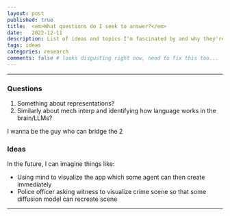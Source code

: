 ```yaml
---
layout: post
published: true
title:  <em>What questions do I seek to answer?</em>
date:   2022-12-11
description: List of ideas and topics I'm fascinated by and why they're important
tags: ideas
categories: research
comments: false # looks disgusting right now, need to fix this too...
---
```


<blockquote>
<!--- TODO: insert Richard Hamming quote about important problems--->
</blockquote>
 
 
<hr>

### Questions

1. Something about representations? 
2. Similarly about mech interp and identifying how language works in the brain/LLMs?

I wanna be the guy who can bridge the 2

<!-- Something about understanding how information is communicated and understood, extending Claude Shannon's ideas one step further. How can one use information (via language) to best learn 
the outside world? Massive implications in modern discourse with understanding issues and communicating (e.g., politics & news), education (how to teach better), ... -->


<!-- Not just how meaning is represented in the brain, how is it actually processed? How does the brain actually understand and interpret language (also learn via language)?  -->

### Ideas
In the future, I can imagine things like:
* Using mind to visualize the app which some agent can then create immediately
* Police officer asking witness to visualize crime scene so that some diffusion model can recreate scene

<hr>




